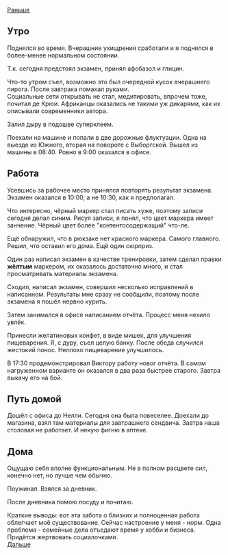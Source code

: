 [Раньше](2020.05.26.md)
## Утро
Поднялся во время. Вчерашние ухищрения сработали и я поднялся в более-менее нормальном состоянии.

Т.к. сегодня предстоял экзамен, принял афобазол и глицин.

Что-то утром съел, возможно это был очередной кусок вчерашнего пирога.
После завтрака помахал руками.  
Социальные сети открывать не стал, медитировать, впрочем тоже, почитал де Крюи. Африканцы оказались не такими уж дикарями, как их описывали современники автора.

Залил дыру в подошве суперклеем.

Поехали на машине и попали в две дорожные флуктуации. Одна на выезде из Южного, вторая на повороте с Выборгской. Вышел из машины в 08:40. Ровно в 9:00 оказался в офисе.
## Работа
Усевшись за рабочее место принялся повторять результат экзамена.  
Экзамен оказался в 10:00, а не 10:30, как я предполагал.

Что интересно, чёрный маркер стал писать хуже, поэтому записи сегодня делал синим. Рисуя записи, я понял, что цвет маркера имеет занчение. Чёрный цвет более "контентосодержащий" что-ле.

Ещё обнаружил, что в рюкзаке нет красного маркера. Самого главного. Решил, что оставил его дома. Ещё один сюрприз.

Один раз написал экзамен в качестве тренировки, затем сделал правки **жёлтым** маркером, их оказалось достаточно много, и стал просматривать материалы экзамена.

Сходил, написал экзамен, совершил несколько исправлений в написанном. Результаты мне сразу не сообщили, поэтому после экзамена я пошёл нервно курить.

Затем занимался в офисе написанием отчёта. Процесс меня нехило увлёк.

Принесли желатиновых конфет, в виде мишек, для улучшения пищеварения. Я, с дуру, съел целую банку. После обеда случился жестокий понос. Неплохо пищеварение улучшилось.

В 17:30 продемонстрировал Виктору работу новог отчёта. В самом нагруженном варианте он оказался в два раза быстрее старого. Завтра выкачу его на бой.
## Путь домой
Дошёл с офиса до Нелли. Сегодня она была повеселее.
Доехали до магазина, взял там материалы для завтрашнего сендвича. Завтра наша столовая не работает. И некую фигню в аптеке.
## Дома
Ощущаю себя вполне функциональным. Не в полном расцвете сил, конечно нет, но лучше чем обычно.

Поужинал. Взялся за дневник.

После дневника помою посуду и почитаю.  

Краткие выводы: вот эта забота о близких и полноценная работа облегчает моё существование. Сейчас настроение у меня - норм. Одна проблема - семейные дела отъедают время у хобби и бизнеса. Придётся жертвовать социалочками.  
[Дальше](2020.05.28.md)